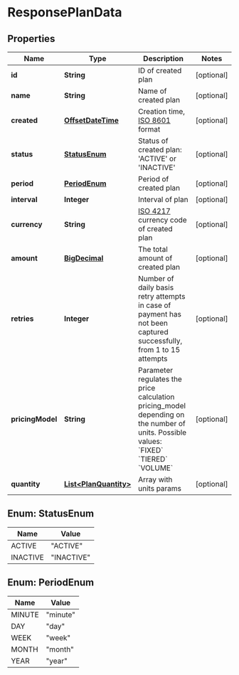 
# ResponsePlanData

## Properties
Name | Type | Description | Notes
------------ | ------------- | ------------- | -------------
**id** | **String** | ID of created plan |  [optional]
**name** | **String** | Name of created plan |  [optional]
**created** | [**OffsetDateTime**](OffsetDateTime.md) | Creation time, [ISO 8601](https://en.wikipedia.org/wiki/ISO_8601) format |  [optional]
**status** | [**StatusEnum**](#StatusEnum) | Status of created plan: &#39;ACTIVE&#39; or &#39;INACTIVE&#39; |  [optional]
**period** | [**PeriodEnum**](#PeriodEnum) | Period of created plan |  [optional]
**interval** | **Integer** | Interval of plan |  [optional]
**currency** | **String** | [ISO 4217](https://en.wikipedia.org/wiki/ISO_4217) currency code of created plan |  [optional]
**amount** | [**BigDecimal**](BigDecimal.md) | The total amount of created plan |  [optional]
**retries** | **Integer** | Number of daily basis retry attempts in case of payment has not been captured successfully, from 1 to 15 attempts |  [optional]
**pricingModel** | **String** | Parameter regulates the price calculation pricing_model depending on the number of units. Possible values: &#x60;FIXED&#x60; &#x60;TIERED&#x60; &#x60;VOLUME&#x60; |  [optional]
**quantity** | [**List&lt;PlanQuantity&gt;**](PlanQuantity.md) | Array with units params |  [optional]


<a name="StatusEnum"></a>
## Enum: StatusEnum
Name | Value
---- | -----
ACTIVE | &quot;ACTIVE&quot;
INACTIVE | &quot;INACTIVE&quot;


<a name="PeriodEnum"></a>
## Enum: PeriodEnum
Name | Value
---- | -----
MINUTE | &quot;minute&quot;
DAY | &quot;day&quot;
WEEK | &quot;week&quot;
MONTH | &quot;month&quot;
YEAR | &quot;year&quot;



